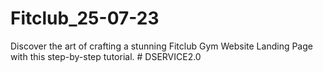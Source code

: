 # Fitclub_25-07-23
Discover the art of crafting a stunning Fitclub Gym Website Landing Page with this step-by-step tutorial.
#   D S E R V I C E 2 . 0  
 